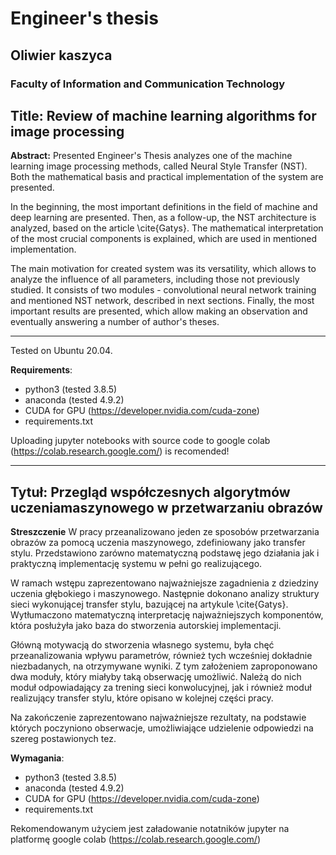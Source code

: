 # Engineer's thesis
## Oliwier kaszyca
### Faculty of Information and Communication Technology
**Title:** Review of machine learning algorithms for image processing
---

**Abstract:** Presented Engineer's Thesis analyzes one of the machine learning image processing methods, called Neural Style Transfer (NST). Both the mathematical basis and practical implementation of the system are presented.

In the beginning, the most important definitions in the field of machine and deep learning are presented. Then, as a follow-up, the NST architecture is analyzed, based on the article \cite{Gatys}. The mathematical interpretation of the most crucial components is explained, which are used in mentioned implementation.

The main motivation for created system was its versatility, which allows to analyze the influence of all parameters, including those not previously studied. It consists of two modules - convolutional neural network training and mentioned NST network, described in next sections.
Finally, the most important results are presented, which allow making an observation and eventually answering a number of author's theses. 

---
Tested on Ubuntu 20.04. 

**Requirements**:
 - python3 (tested 3.8.5)
 - anaconda (tested 4.9.2)
 - CUDA for GPU (https://developer.nvidia.com/cuda-zone)
 - requirements.txt

Uploading jupyter notebooks with source code to google colab (https://colab.research.google.com/) is recomended!

___

**Tytuł:** Przegląd współczesnych algorytmów uczeniamaszynowego w przetwarzaniu obrazów
---

**Streszczenie** W pracy przeanalizowano jeden ze sposobów przetwarzania obrazów za pomocą uczenia maszynowego, zdefiniowany jako transfer stylu. Przedstawiono zarówno matematyczną podstawę jego działania jak i praktyczną implementację systemu w pełni go realizującego. 

W ramach wstępu zaprezentowano najważniejsze zagadnienia z dziedziny uczenia głębokiego i maszynowego. Następnie dokonano analizy struktury sieci wykonującej transfer stylu, bazującej na artykule \cite{Gatys}. Wytłumaczono matematyczną interpretację najważniejszych komponentów, która posłużyła jako baza do stworzenia autorskiej implementacji.

Główną motywacją do stworzenia własnego systemu, była chęć przeanalizowania wpływu parametrów, również tych wcześniej dokładnie niezbadanych, na otrzymywane wyniki. Z tym założeniem zaproponowano dwa moduły, który miałyby taką obserwację umożliwić. Należą do nich moduł odpowiadający za trening sieci konwolucyjnej, jak i również moduł realizujący transfer stylu, które opisano w kolejnej części pracy.

Na zakończenie zaprezentowano najważniejsze rezultaty, na podstawie których poczyniono obserwacje, umożliwiające udzielenie odpowiedzi na szereg postawionych tez. 

**Wymagania**:
 - python3 (tested 3.8.5)
 - anaconda (tested 4.9.2)
 - CUDA for GPU (https://developer.nvidia.com/cuda-zone)
 - requirements.txt

Rekomendowanym użyciem jest załadowanie notatników jupyter na platformę google colab (https://colab.research.google.com/)
